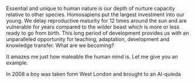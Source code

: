 Essential and unique to human nature is our depth of nurture capacity relative to other species. Homosapiens put the largest investment into our young. We delay reproductive maturity for 12 times around the sun and are vulnerable for years compared to the wilder beast which is more or less ready to go from birth. This long period of development provides us with an unparalleled opportunity for teaching, adaptation, development and knowledge transfer. What are we becoming?

It amazes me just how maleable the human mind is. Let me give you an example. 

In 2008 a boy was taken form West London and brought to an Al-quieda